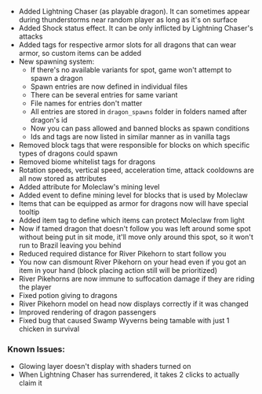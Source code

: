 - Added Lightning Chaser (as playable dragon). It can sometimes appear during thunderstorms near random player as long as it's on surface
- Added Shock status effect. It can be only inflicted by Lightning Chaser's attacks
- Added tags for respective armor slots for all dragons that can wear armor, so custom items can be added
- New spawning system:
  - If there's no available variants for spot, game won't attempt to spawn a dragon
  - Spawn entries are now defined in individual files
  - There can be several entries for same variant
  - File names for entries don't matter
  - All entries are stored in `dragon_spawns` folder in folders named after dragon's id
  - Now you can pass allowed and banned blocks as spawn conditions
  - Ids and tags are now listed in similar manner as in vanilla tags
- Removed block tags that were responsible for blocks on which specific types of dragons could spawn
- Removed biome whitelist tags for dragons
- Rotation speeds, vertical speed, acceleration time, attack cooldowns are all now stored as attributes
- Added attribute for Moleclaw's mining level
- Added event to define mining level for blocks that is used by Moleclaw
- Items that can be equipped as armor for dragons now will have special tooltip
- Added item tag to define which items can protect Moleclaw from light
- Now if tamed dragon that doesn't follow you was left around some spot without being put in sit mode, it'll move only around this spot, so it won't run to Brazil leaving you behind
- Reduced required distance for River Pikehorn to start follow you
- You now can dismount River Pikehorn on your head even if you got an item in your hand (block placing action still will be prioritized)
- River Pikehorns are now immune to suffocation damage if they are riding the player
- Fixed potion giving to dragons
- River Pikehorn model on head now displays correctly if it was changed
- Improved rendering of dragon passengers
- Fixed bug that caused Swamp Wyverns being tamable with just 1 chicken in survival

### Known Issues:
- Glowing layer doesn't display with shaders turned on
- When Lightning Chaser has surrendered, it takes 2 clicks to actually claim it